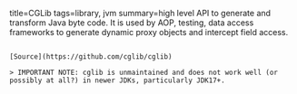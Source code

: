 title=CGLib
tags=library, jvm
summary=high level API to generate and transform Java byte code. It is used by AOP, testing, data access frameworks to generate dynamic proxy objects and intercept field access.
~~~~~~

[Source](https://github.com/cglib/cglib)

> IMPORTANT NOTE: cglib is unmaintained and does not work well (or possibly at all?) in newer JDKs, particularly JDK17+.
